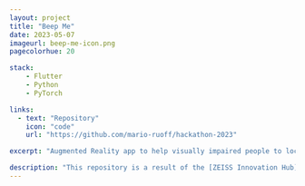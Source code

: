 ```yaml
---
layout: project
title: "Beep Me"
date: 2023-05-07
imageurl: beep-me-icon.png
pagecolorhue: 20

stack:
    - Flutter
    - Python
    - PyTorch

links:
  - text: "Repository"
    icon: "code"
    url: "https://github.com/mario-ruoff/hackathon-2023"

excerpt: "Augmented Reality app to help visually impaired people to located door handles"

description: "This repository is a result of the [ZEISS Innovation Hub](https://www.zeiss.de/corporate/ueber-zeiss/zukunft/new-business-bei-zeiss/zeiss-innovation-hubs/zeiss-innovation-hub-kit.html) Hackathon in 2023. It targets visually impaired people by detecting doors and providing audio guidance towards them. It is meant to be used in augmented reality headsets for a hands-free experience."
---
```

